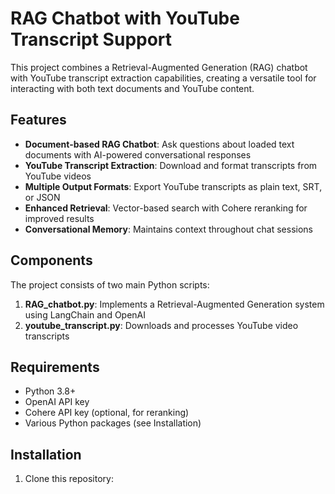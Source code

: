 # RAG Chatbot with YouTube Transcript Support

This project combines a Retrieval-Augmented Generation (RAG) chatbot with YouTube transcript extraction capabilities, creating a versatile tool for interacting with both text documents and YouTube content.

## Features

- **Document-based RAG Chatbot**: Ask questions about loaded text documents with AI-powered conversational responses
- **YouTube Transcript Extraction**: Download and format transcripts from YouTube videos
- **Multiple Output Formats**: Export YouTube transcripts as plain text, SRT, or JSON
- **Enhanced Retrieval**: Vector-based search with Cohere reranking for improved results
- **Conversational Memory**: Maintains context throughout chat sessions

## Components

The project consists of two main Python scripts:

1. **RAG_chatbot.py**: Implements a Retrieval-Augmented Generation system using LangChain and OpenAI
2. **youtube_transcript.py**: Downloads and processes YouTube video transcripts

## Requirements

- Python 3.8+
- OpenAI API key
- Cohere API key (optional, for reranking)
- Various Python packages (see Installation)

## Installation

1. Clone this repository:
